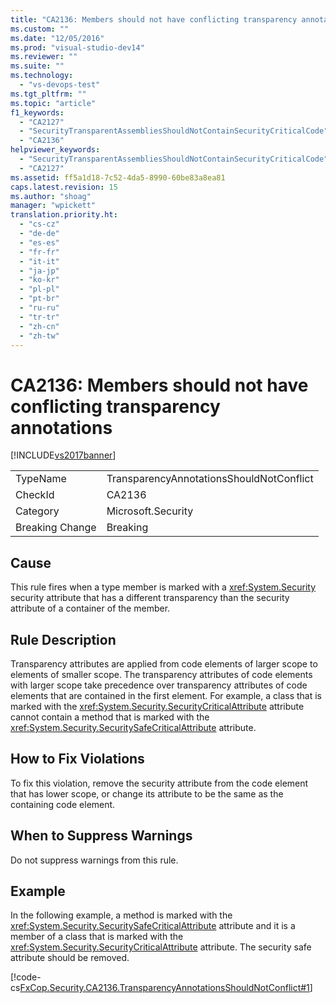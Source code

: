 ```yaml
---
title: "CA2136: Members should not have conflicting transparency annotations"
ms.custom: ""
ms.date: "12/05/2016"
ms.prod: "visual-studio-dev14"
ms.reviewer: ""
ms.suite: ""
ms.technology: 
  - "vs-devops-test"
ms.tgt_pltfrm: ""
ms.topic: "article"
f1_keywords: 
  - "CA2127"
  - "SecurityTransparentAssembliesShouldNotContainSecurityCriticalCode"
  - "CA2136"
helpviewer_keywords: 
  - "SecurityTransparentAssembliesShouldNotContainSecurityCriticalCode"
  - "CA2127"
ms.assetid: ff5a1d18-7c52-4da5-8990-60be83a8ea81
caps.latest.revision: 15
ms.author: "shoag"
manager: "wpickett"
translation.priority.ht: 
  - "cs-cz"
  - "de-de"
  - "es-es"
  - "fr-fr"
  - "it-it"
  - "ja-jp"
  - "ko-kr"
  - "pl-pl"
  - "pt-br"
  - "ru-ru"
  - "tr-tr"
  - "zh-cn"
  - "zh-tw"
---
```

# CA2136: Members should not have conflicting transparency annotations
[!INCLUDE[vs2017banner](../code-quality/includes/vs2017banner.md)]

|||  
|-|-|  
|TypeName|TransparencyAnnotationsShouldNotConflict|  
|CheckId|CA2136|  
|Category|Microsoft.Security|  
|Breaking Change|Breaking|  
  
## Cause  
 This rule fires when a type member is marked with a <xref:System.Security> security attribute that has a different transparency than the security attribute of a container of the member.  
  
## Rule Description  
 Transparency attributes are applied from code elements of larger scope to elements of smaller scope. The transparency attributes of code elements with larger scope take precedence over transparency attributes of code elements that are contained in the first element. For example, a class that is marked with the <xref:System.Security.SecurityCriticalAttribute> attribute cannot contain a method that is marked with the <xref:System.Security.SecuritySafeCriticalAttribute> attribute.  
  
## How to Fix Violations  
 To fix this violation, remove the security attribute from the code element that has lower scope, or change its attribute to be the same as the containing code element.  
  
## When to Suppress Warnings  
 Do not suppress warnings from this rule.  
  
## Example  
 In the following example, a method is marked with the <xref:System.Security.SecuritySafeCriticalAttribute> attribute and it is a member of a class that is marked with the <xref:System.Security.SecurityCriticalAttribute> attribute. The security safe attribute should be removed.  
  
 [!code-cs[FxCop.Security.CA2136.TransparencyAnnotationsShouldNotConflict#1](../code-quality/codesnippet/CSharp/ca2136--members-should-not-have-conflicting-transparency-annotations_1.cs)]